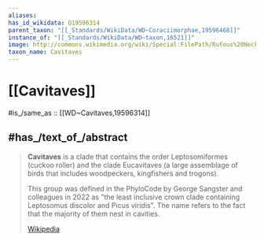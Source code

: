```yaml
---
aliases:
has_id_wikidata: Q19596314
parent_taxon: "[[_Standards/WikiData/WD~Coraciimorphae,19596468]]"
instance_of: "[[_Standards/WikiData/WD~taxon,16521]]"
image: http://commons.wikimedia.org/wiki/Special:FilePath/Rufous%20Necked%20Hornbill%202.jpg
taxon_name: Cavitaves
---
```


# [[Cavitaves]] 

#is_/same_as :: [[WD~Cavitaves,19596314]] 

## #has_/text_of_/abstract 

> **Cavitaves** is a clade that contains 
> the order Leptosomiformes (cuckoo roller) 
> and the clade Eucavitaves (a large assemblage of birds that includes woodpeckers, kingfishers and trogons). 
> 
> This group was defined in the PhyloCode by George Sangster and colleagues in 2022 as "the least inclusive crown clade containing Leptosomus discolor and Picus viridis". The name refers to the fact that the majority of them nest in cavities.
>
> [Wikipedia](https://en.wikipedia.org/wiki/Cavitaves) 

